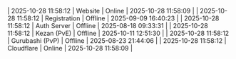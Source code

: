 | 2025-10-28 11:58:12 | Website | Online | 2025-10-28 11:58:09 |
| 2025-10-28 11:58:12 | Registration | Offline | 2025-09-09 16:40:23 |
| 2025-10-28 11:58:12 | Auth Server | Offline | 2025-08-18 09:33:31 |
| 2025-10-28 11:58:12 | Kezan (PvE) | Offline | 2025-10-11 12:51:30 |
| 2025-10-28 11:58:12 | Gurubashi (PvP) | Offline | 2025-08-23 21:44:06 |
| 2025-10-28 11:58:12 | Cloudflare | Online | 2025-10-28 11:58:09 |
